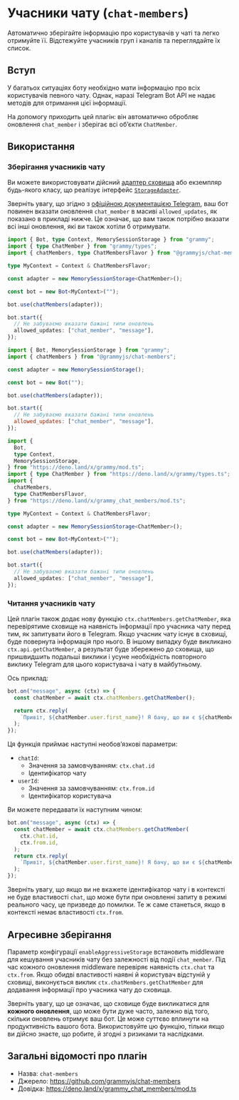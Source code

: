 # Учасники чату (`chat-members`)

Автоматично зберігайте інформацію про користувачів у чаті та легко отримуйте її.
Відстежуйте учасників груп і каналів та переглядайте їх список.

## Вступ

У багатьох ситуаціях боту необхідно мати інформацію про всіх користувачів певного чату.
Однак, наразі Telegram Bot API не надає методів для отримання цієї інформації.

На допомогу приходить цей плагін: він автоматично обробляє оновлення `chat_member` і зберігає всі обʼєкти `ChatMember`.

## Використання

### Зберігання учасників чату

Ви можете використовувати дійсний [адаптер сховища](./session.md#відомі-адаптери-сховищ) або екземпляр будь-якого класу, що реалізує інтерфейс [`StorageAdapter`](https://deno.land/x/grammy/mod.ts?s=StorageAdapter).

Зверніть увагу, що згідно з [офіційною документацією Telegram](https://core.telegram.org/bots/api#getupdates), ваш бот повинен вказати оновлення `chat_member` в масиві `allowed_updates`, як показано в прикладі нижче.
Це означає, що вам також потрібно вказати всі інші оновлення, які ви також хотіли б отримувати.

<CodeGroup>
  <CodeGroupItem title="TypeScript" active>

```ts
import { Bot, type Context, MemorySessionStorage } from "grammy";
import { type ChatMember } from "grammy/types";
import { chatMembers, type ChatMembersFlavor } from "@grammyjs/chat-members";

type MyContext = Context & ChatMembersFlavor;

const adapter = new MemorySessionStorage<ChatMember>();

const bot = new Bot<MyContext>("");

bot.use(chatMembers(adapter));

bot.start({
  // Не забуваємо вказати бажані типи оновлень
  allowed_updates: ["chat_member", "message"],
});
```

</CodeGroupItem>

<CodeGroupItem title="JavaScript">

```js
import { Bot, MemorySessionStorage } from "grammy";
import { chatMembers } from "@grammyjs/chat-members";

const adapter = new MemorySessionStorage();

const bot = new Bot("");

bot.use(chatMembers(adapter));

bot.start({
  // Не забуваємо вказати бажані типи оновлень
  allowed_updates: ["chat_member", "message"],
});
```

</CodeGroupItem>

<CodeGroupItem title="Deno">

```ts
import {
  Bot,
  type Context,
  MemorySessionStorage,
} from "https://deno.land/x/grammy/mod.ts";
import { type ChatMember } from "https://deno.land/x/grammy/types.ts";
import {
  chatMembers,
  type ChatMembersFlavor,
} from "https://deno.land/x/grammy_chat_members/mod.ts";

type MyContext = Context & ChatMembersFlavor;

const adapter = new MemorySessionStorage<ChatMember>();

const bot = new Bot<MyContext>("");

bot.use(chatMembers(adapter));

bot.start({
  // Не забуваємо вказати бажані типи оновлень
  allowed_updates: ["chat_member", "message"],
});
```

</CodeGroupItem>

</CodeGroup>

### Читання учасників чату

Цей плагін також додає нову функцію `ctx.chatMembers.getChatMember`, яка перевірятиме сховище на наявність інформації про учасника чату перед тим, як запитувати його в Telegram.
Якщо учасник чату існує в сховищі, буде повернута інформація про нього.
В іншому випадку буде викликано `ctx.api.getChatMember`, а результат буде збережено до сховища, що пришвидшить подальші виклики і усуне необхідність повторного виклику Telegram для цього користувача і чату в майбутньому.

Ось приклад:

```ts
bot.on("message", async (ctx) => {
  const chatMember = await ctx.chatMembers.getChatMember();

  return ctx.reply(
    `Привіт, ${chatMember.user.first_name}! Я бачу, що ви є ${chatMember.status} цього чату!`,
  );
});
```

Ця функція приймає наступні необовʼязкові параметри:

- `chatId`:
  - Значення за замовчуванням: `ctx.chat.id`
  - Ідентифікатор чату
- `userId`:
  - Значення за замовчуванням: `ctx.from.id`
  - Ідентифікатор користувача

Ви можете передавати їх наступним чином:

```ts
bot.on("message", async (ctx) => {
  const chatMember = await ctx.chatMembers.getChatMember(
    ctx.chat.id,
    ctx.from.id,
  );
  return ctx.reply(
    `Привіт, ${chatMember.user.first_name}! Я бачу, що ви є ${chatMember.status} цього чату!`,
  );
});
```

Зверніть увагу, що якщо ви не вкажете ідентифікатор чату і в контексті не буде властивості `chat`, що може бути при оновленні запиту в режимі реального часу, це призведе до помилки.
Те ж саме станеться, якщо в контексті немає властивості `ctx.from`.

## Агресивне зберігання

Параметр конфігурації `enableAggressiveStorage` встановить middleware для кешування учасників чату без залежності від події `chat_member`.
Під час кожного оновлення middleware перевіряє наявність `ctx.chat` та `ctx.from`.
Якщо обидві властивості наявні й користувач відстуній у сховищі, виконується виклик `ctx.chatMembers.getChatMember` для додавання інформації про учасника чату до сховища.

Зверніть увагу, що це означає, що сховище буде викликатися для **кожного оновлення**, що може бути дуже часто, залежно від того, скільки оновлень отримує ваш бот.
Це може суттєво вплинути на продуктивність вашого бота.
Використовуйте цю функцію, тільки якщо ви дійсно знаєте, що робите, й згодні з ризиками та наслідками.

## Загальні відомості про плагін

- Назва: `chat-members`
- Джерело: <https://github.com/grammyjs/chat-members>
- Довідка: <https://deno.land/x/grammy_chat_members/mod.ts>
